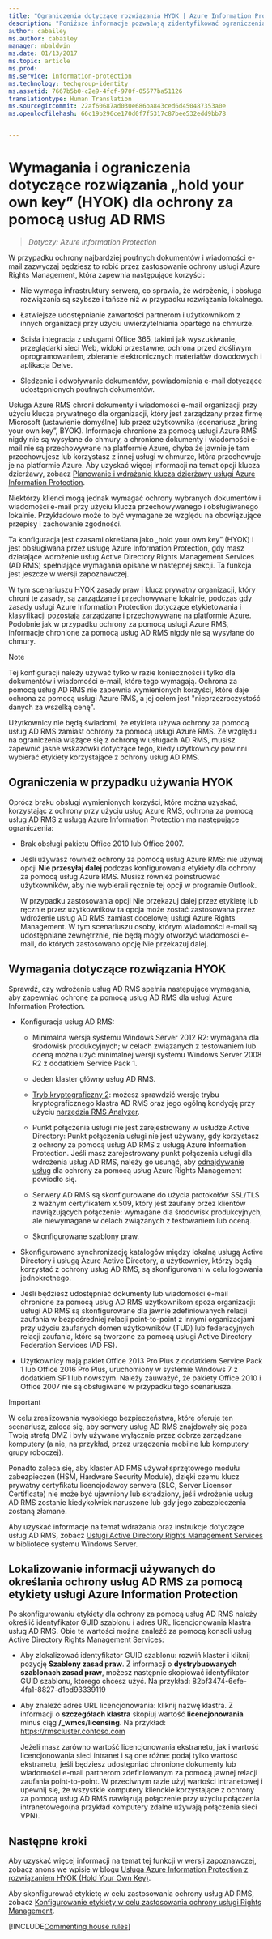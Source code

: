 ```yaml
---
title: "Ograniczenia dotyczące rozwiązania HYOK | Azure Information Protection"
description: "Poniższe informacje pozwalają zidentyfikować ograniczenia, wymagania wstępne i zalecenia w przypadku wybrania ochrony usług AD RMS korzystającej z usługi Azure Information Protection. To rozwiązanie jest czasami określane jako „hold your own key” (HYOK)."
author: cabailey
ms.author: cabailey
manager: mbaldwin
ms.date: 01/13/2017
ms.topic: article
ms.prod: 
ms.service: information-protection
ms.technology: techgroup-identity
ms.assetid: 7667b5b0-c2e9-4fcf-970f-05577ba51126
translationtype: Human Translation
ms.sourcegitcommit: 22af60687ad030e686ba843ced6d450487353a0e
ms.openlocfilehash: 66c19b296ce170d0f7f5317c87bee532edd9bb78


---
```


# <a name="hold-your-own-key-hyok-requirements-and-restrictions-for-ad-rms-protection"></a>Wymagania i ograniczenia dotyczące rozwiązania „hold your own key” (HYOK) dla ochrony za pomocą usług AD RMS

>*Dotyczy: Azure Information Protection*

W przypadku ochrony najbardziej poufnych dokumentów i wiadomości e-mail zazwyczaj będziesz to robić przez zastosowanie ochrony usługi Azure Rights Management, która zapewnia następujące korzyści:

- Nie wymaga infrastruktury serwera, co sprawia, że wdrożenie, i obsługa rozwiązania są szybsze i tańsze niż w przypadku rozwiązania lokalnego.

- Łatwiejsze udostępnianie zawartości partnerom i użytkownikom z innych organizacji przy użyciu uwierzytelniania opartego na chmurze.

- Ścisła integracja z usługami Office 365, takimi jak wyszukiwanie, przeglądarki sieci Web, widoki przestawne, ochrona przed złośliwym oprogramowaniem, zbieranie elektronicznych materiałów dowodowych i aplikacja Delve.

- Śledzenie i odwoływanie dokumentów, powiadomienia e-mail dotyczące udostępnionych poufnych dokumentów.

Usługa Azure RMS chroni dokumenty i wiadomości e-mail organizacji przy użyciu klucza prywatnego dla organizacji, który jest zarządzany przez firmę Microsoft (ustawienie domyślne) lub przez użytkownika (scenariusz „bring your own key”, BYOK). Informacje chronione za pomocą usługi Azure RMS nigdy nie są wysyłane do chmury, a chronione dokumenty i wiadomości e-mail nie są przechowywane na platformie Azure, chyba że jawnie je tam przechowujesz lub korzystasz z innej usługi w chmurze, która przechowuje je na platformie Azure. Aby uzyskać więcej informacji na temat opcji klucza dzierżawy, zobacz [Planowanie i wdrażanie klucza dzierżawy usługi Azure Information Protection](../plan-design/plan-implement-tenant-key.md). 

Niektórzy klienci mogą jednak wymagać ochrony wybranych dokumentów i wiadomości e-mail przy użyciu klucza przechowywanego i obsługiwanego lokalnie. Przykładowo może to być wymagane ze względu na obowiązujące przepisy i zachowanie zgodności. 

Ta konfiguracja jest czasami określana jako „hold your own key” (HYOK) i jest obsługiwana przez usługę Azure Information Protection, gdy masz działające wdrożenie usług Active Directory Rights Management Services (AD RMS) spełniające wymagania opisane w następnej sekcji. Ta funkcja jest jeszcze w wersji zapoznawczej.

W tym scenariuszu HYOK zasady praw i klucz prywatny organizacji, który chroni te zasady, są zarządzane i przechowywane lokalnie, podczas gdy zasady usługi Azure Information Protection dotyczące etykietowania i klasyfikacji pozostają zarządzane i przechowywane na platformie Azure. Podobnie jak w przypadku ochrony za pomocą usługi Azure RMS, informacje chronione za pomocą usług AD RMS nigdy nie są wysyłane do chmury.

> [!NOTE]
> Tej konfiguracji należy używać tylko w razie konieczności i tylko dla dokumentów i wiadomości e-mail, które tego wymagają. Ochrona za pomocą usług AD RMS nie zapewnia wymienionych korzyści, które daje ochrona za pomocą usługi Azure RMS, a jej celem jest "nieprzezroczystość danych za wszelką cenę".

Użytkownicy nie będą świadomi, że etykieta używa ochrony za pomocą usług AD RMS zamiast ochrony za pomocą usługi Azure RMS. Ze względu na ograniczenia wiążące się z ochroną w usługach AD RMS, musisz zapewnić jasne wskazówki dotyczące tego, kiedy użytkownicy powinni wybierać etykiety korzystające z ochrony usług AD RMS.

## <a name="limitations-when-using-hyok"></a>Ograniczenia w przypadku używania HYOK

Oprócz braku obsługi wymienionych korzyści, które można uzyskać, korzystając z ochrony przy użyciu usług Azure RMS, ochrona za pomocą usług AD RMS z usługą Azure Information Protection ma następujące ograniczenia:

- Brak obsługi pakietu Office 2010 lub Office 2007.

- Jeśli używasz również ochrony za pomocą usług Azure RMS: nie używaj opcji **Nie przesyłaj dalej** podczas konfigurowania etykiety dla ochrony za pomocą usług Azure RMS. Musisz również poinstruować użytkowników, aby nie wybierali ręcznie tej opcji w programie Outlook. 

    W przypadku zastosowania opcji Nie przekazuj dalej przez etykietę lub ręcznie przez użytkowników ta opcja może zostać zastosowana przez wdrożenie usług AD RMS zamiast docelowej usługi Azure Rights Management. W tym scenariuszu osoby, którym wiadomości e-mail są udostępniane zewnętrznie, nie będą mogły otworzyć wiadomości e-mail, do których zastosowano opcję Nie przekazuj dalej.

## <a name="requirements-for-hyok"></a>Wymagania dotyczące rozwiązania HYOK

Sprawdź, czy wdrożenie usług AD RMS spełnia następujące wymagania, aby zapewniać ochronę za pomocą usług AD RMS dla usługi Azure Information Protection.

- Konfiguracja usług AD RMS:
    
    - Minimalna wersja systemu Windows Server 2012 R2: wymagana dla środowisk produkcyjnych; w celach związanych z testowaniem lub oceną można użyć minimalnej wersji systemu Windows Server 2008 R2 z dodatkiem Service Pack 1.
    
    - Jeden klaster główny usług AD RMS.
    
    - [Tryb kryptograficzny 2](https://technet.microsoft.com/library/hh867439.aspx): możesz sprawdzić wersję trybu kryptograficznego klastra AD RMS oraz jego ogólną kondycję przy użyciu [narzędzia RMS Analyzer](https://www.microsoft.com/en-us/download/details.aspx?id=46437).   
    
    - Punkt połączenia usługi nie jest zarejestrowany w usłudze Active Directory: Punkt połączenia usługi nie jest używany, gdy korzystasz z ochrony za pomocą usług AD RMS z usługą Azure Information Protection. Jeśli masz zarejestrowany punkt połączenia usługi dla wdrożenia usług AD RMS, należy go usunąć, aby [odnajdywanie usług](../rms-client/client-deployment-notes.md#rms-service-discovery) dla ochrony za pomocą usług Azure Rights Management powiodło się.
    
    - Serwery AD RMS są skonfigurowane do użycia protokołów SSL/TLS z ważnym certyfikatem x.509, który jest zaufany przez klientów nawiązujących połączenie: wymagane dla środowisk produkcyjnych, ale niewymagane w celach związanych z testowaniem lub oceną.
    
    - Skonfigurowane szablony praw.

- Skonfigurowano synchronizację katalogów między lokalną usługą Active Directory i usługą Azure Active Directory, a użytkownicy, którzy będą korzystać z ochrony usług AD RMS, są skonfigurowani w celu logowania jednokrotnego.

- Jeśli będziesz udostępniać dokumenty lub wiadomości e-mail chronione za pomocą usług AD RMS użytkownikom spoza organizacji: usługi AD RMS są skonfigurowane dla jawnie zdefiniowanych relacji zaufania w bezpośredniej relacji point-to-point z innymi organizacjami przy użyciu zaufanych domen użytkowników (TUD) lub federacyjnych relacji zaufania, które są tworzone za pomocą usługi Active Directory Federation Services (AD FS).

- Użytkownicy mają pakiet Office 2013 Pro Plus z dodatkiem Service Pack 1 lub Office 2016 Pro Plus, uruchomiony w systemie Windows 7 z dodatkiem SP1 lub nowszym. Należy zauważyć, że pakiety Office 2010 i Office 2007 nie są obsługiwane w przypadku tego scenariusza.

> [!IMPORTANT]
> W celu zrealizowania wysokiego bezpieczeństwa, które oferuje ten scenariusz, zaleca się, aby serwery usług AD RMS znajdowały się poza Twoją strefą DMZ i były używane wyłącznie przez dobrze zarządzane komputery (a nie, na przykład, przez urządzenia mobilne lub komputery grupy roboczej). 
> 
> Ponadto zaleca się, aby klaster AD RMS używał sprzętowego modułu zabezpieczeń (HSM, Hardware Security Module), dzięki czemu klucz prywatny certyfikatu licencjodawcy serwera (SLC, Server Licensor Certificate) nie może być ujawniony lub skradziony, jeśli wdrożenie usług AD RMS zostanie kiedykolwiek naruszone lub gdy jego zabezpieczenia zostaną złamane. 

Aby uzyskać informacje na temat wdrażania oraz instrukcje dotyczące usług AD RMS, zobacz [Usługi Active Directory Rights Management Services](https://technet.microsoft.com/library/hh831364.aspx) w bibliotece systemu Windows Server. 


## <a name="locating-the-information-to-specify-ad-rms-protection-with-an-azure-information-protection-label"></a>Lokalizowanie informacji używanych do określania ochrony usług AD RMS za pomocą etykiety usługi Azure Information Protection

Po skonfigurowaniu etykiety dla ochrony za pomocą usług AD RMS należy określić identyfikator GUID szablonu i adres URL licencjonowania klastra usług AD RMS. Obie te wartości można znaleźć za pomocą konsoli usług Active Directory Rights Management Services:

- Aby zlokalizować identyfikator GUID szablonu: rozwiń klaster i kliknij pozycję **Szablony zasad praw**. Z informacji o **dystrybuowanych szablonach zasad praw**, możesz następnie skopiować identyfikator GUID szablonu, którego chcesz użyć. Na przykład: 82bf3474-6efe-4fa1-8827-d1bd93339119

- Aby znaleźć adres URL licencjonowania: kliknij nazwę klastra. Z informacji o **szczegółach klastra** skopiuj wartość **licencjonowania** minus ciąg **/_wmcs/licensing**. Na przykład: https://rmscluster.contoso.com 
    
    Jeżeli masz zarówno wartość licencjonowania ekstranetu, jak i wartość licencjonowania sieci intranet i są one różne: podaj tylko wartość ekstranetu, jeśli będziesz udostępniać chronione dokumenty lub wiadomości e-mail partnerom zdefiniowanym za pomocą jawnej relacji zaufania point-to-point. W przeciwnym razie użyj wartości intranetowej i upewnij się, że wszystkie komputery klienckie korzystające z ochrony za pomocą usług AD RMS nawiązują połączenie przy użyciu połączenia intranetowego(na przykład komputery zdalne używają połączenia sieci VPN).

## <a name="next-steps"></a>Następne kroki

Aby uzyskać więcej informacji na temat tej funkcji w wersji zapoznawczej, zobacz anons we wpisie w blogu [Usługa Azure Information Protection z rozwiązaniem HYOK (Hold Your Own Key)](https://blogs.technet.microsoft.com/enterprisemobility/2016/08/10/azure-information-protection-with-hyok-hold-your-own-key/).

Aby skonfigurować etykietę w celu zastosowania ochrony usług AD RMS, zobacz [Konfigurowanie etykiety w celu zastosowania ochrony usługi Rights Management](../deploy-use/configure-policy-protection.md). 

[!INCLUDE[Commenting house rules](../includes/houserules.md)]


<!--HONumber=Jan17_HO4-->


